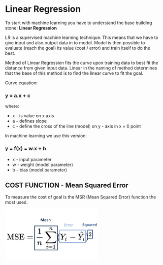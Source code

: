 # Linear Regression
To start with machine learning you have to understand the base building stone: <b>Linear Regression</b>

LR is a supervised machine learning technique. This means that we have to give input and also output data in to model. Model 
is then possible to evaluate (reach the goal) its value (cost / error) and train itself to do the best. 

Method of Linear Regression fits the curve upon training data to best fit the distance from given input data.
Linear in the naming of method determines that the base of this method is to find the linear curve to fit the goal.

Curve equation: 
### y = a.x + c
where:<br>
- x - is value on x axis
- a - defines slope
- c - define the cross of the line (model) on y - axis in x = 0 point

In machine learning we use this version:
### y = f(x) = w.x + b
- x - input parameter
- w - weight (model parameter)
- b - bias (model parameter)

## COST FUNCTION - Mean Squared Error

To measure the cost of goal is the MSR (Mean Squared Error) function the most used. 

<img src="https://raw.githubusercontent.com/peterbaksa/MachineLearning/main/01_Linear_Regression/readme_imgs/MSE.png" alt="MSE image" width="300" height="auto">








